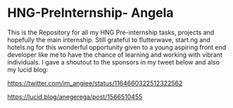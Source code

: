 # HNG-PreInternship- Angela

This is the Repository for all my HNG Pre-internship tasks, projects and hopefully the main internship.
Still grateful to flutterwave, start.ng and hotels.ng for this wonderful opportunity given to a young aspiring 
front end developer like me to have the chance of learning and working with vibrant individuals. I gave a shoutout to 
the sponsors in my tweet below and also my lucid blog: 

https://twitter.com/im_angiee/status/1164660322512322562

https://lucid.blog/anegerega/post/1566510455




